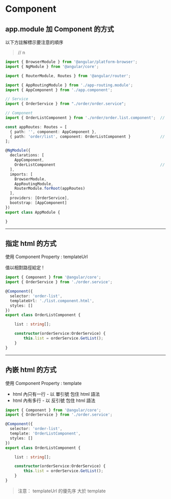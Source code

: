 # Component

## app.module 加 Component 的方式

以下方註解標示要注意的順序

> // n

```typescript
import { BrowserModule } from '@angular/platform-browser';
import { NgModule } from '@angular/core';

import { RouterModule, Routes } from '@angular/router';

import { AppRoutingModule } from './app-routing.module';
import { AppComponent } from './app.component';

// Service
import { OrderService } from "./order/order.service";

// Component
import { OrderListComponent } from './order/order.list.component';  // 2

const appRoutes: Routes = [
  { path: '', component: AppComponent },
  { path: 'order/list', component: OrderListComponent }             // 3 - 指其 Route
];

@NgModule({
  declarations: [
    AppComponent,
    OrderListComponent                                              // 1
  ],
  imports: [
    BrowserModule,
    AppRoutingModule,
    RouterModule.forRoot(appRoutes)
  ],
  providers: [OrderService],
  bootstrap: [AppComponent]
})
export class AppModule {

}
```

---

## 指定 html 的方式

使用 Component Property : templateUrl

值以相對路徑給定 !

```typescript
import { Component } from '@angular/core';
import { OrderService } from './order.service';

@Component({
  selector: 'order-list',
  templateUrl: './list.component.html',
  styles: []
})
export class OrderListComponent {

    list : string[];

    constructor(orderService:OrderService) {
        this.list = orderService.GetList();
    }
}
```

---

## 內嵌 html 的方式

使用 Component Property : template

- html 內只有一行 - 以 單引號 包住 html 語法
- html 內有多行 - 以 反引號 包住 html 語法

```typescript
import { Component } from '@angular/core';
import { OrderService } from './order.service';

@Component({
  selector: 'order-list',
  template: 'OrderListComponent',
  styles: []
})
export class OrderListComponent {

    list : string[];

    constructor(orderService:OrderService) {
        this.list = orderService.GetList();
    }
}
```

> 注意： templateUrl 的優先序 大於 template

